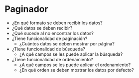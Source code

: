<h1 id="paginator">Paginador</h1>

- ¿En qué formato se deben recibir los datos?
- ¿Qué datos se deben recibir?
- ¿Qué sucede al no encontrar los datos?
- ¿Tiene funcionalidad de paginación?
    - ¿Cuántos datos se deben mostrar por página?
- ¿Tiene funcionalidad de búsqueda?
    - ¿A qué campos se les puede aplicar la búsqueda?
- ¿Tiene funcionalidad de ordenamiento?
    - ¿A qué campos se les puede aplicar el ordenamiento?
    - ¿En qué orden se deben mostrar los datos por defecto?